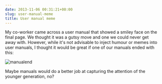 ```yaml
---
date: 2013-11-06 00:31:21+00:00
slug: user-manual-meme
title: User manual meme
---
```


My co-worker came across a user manual that showed a smiley face on the final page. We thought it was a gutsy move and one we could never get away with. However, while it's not advisable to inject humour or memes into user manuals, I thought it would be great if one of our manuals ended with this:


![manualend](http://wordbit.com/wp-content/uploads/2013/11/manualend.jpg)


Maybe manuals would do a better job at capturing the attention of the younger generation, no?
